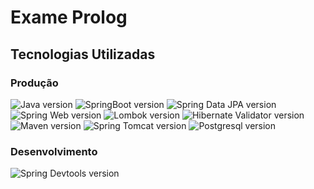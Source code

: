 # Exame Prolog

## Tecnologias Utilizadas

### Produção

![Java version][java-version]
![SpringBoot version][spring-boot-version]
![Spring Data JPA version][spring-data-jpa-version]
![Spring Web version][spring-web-version]
![Lombok version][lombok-version]
![Hibernate Validator version][hibernate-validator-version]
![Maven version][maven-version]
![Spring Tomcat version][spring-tomcat-version]
![Postgresql version][postgresql-version]

### Desenvolvimento

![Spring Devtools version][spring-devtools-version]


[java-version]: https://img.shields.io/badge/java-v11.0.1-orange
[spring-boot-version]: https://img.shields.io/badge/spring--boot-v2.3.4.RELEASE-green
[spring-data-jpa-version]: https://img.shields.io/badge/spring--data--jpa-v2.3.4.RELEASE-green
[spring-web-version]: https://img.shields.io/badge/spring--starter-v2.3.4.RELEASE-green
[spring-devtools-version]: https://img.shields.io/badge/spring--devtools-v2.3.4.RELEASE-green
[spring-tomcat-version]: https://img.shields.io/badge/spring--starter--tomcat-v2.3.4.RELEASE-green
[lombok-version]: https://img.shields.io/badge/lombok-2.3.4.RELEASE-ff6964
[hibernate-validator-version]: https://img.shields.io/badge/hibernate--validator-6.1.5.Final-02730f
[postgresql-version]: https://img.shields.io/badge/postgresql-v13.0-blue
[maven-version]: https://img.shields.io/badge/maven-v3.6.3-orange 
